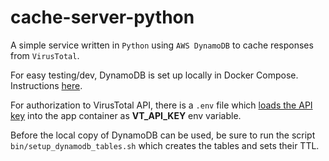# cache-server-python

A simple service written in `Python` using `AWS DynamoDB` to cache responses from `VirusTotal`.

For easy testing/dev, DynamoDB is set up locally in Docker Compose. Instructions [here](https://docs.aws.amazon.com/amazondynamodb/latest/developerguide/DynamoDBLocal.DownloadingAndRunning.html).

For authorization to VirusTotal API, there is a `.env` file which [loads the API key](https://docs.docker.com/compose/environment-variables/) into the app container as **VT_API_KEY** env variable.

Before the local copy of DynamoDB can be used, be sure to run the script `bin/setup_dynamodb_tables.sh` which creates the tables and sets their TTL.